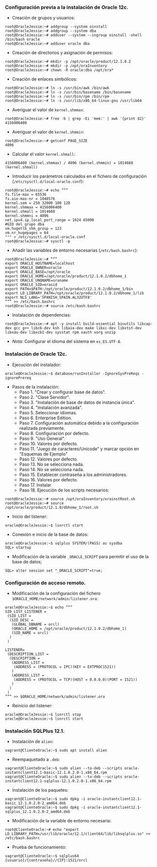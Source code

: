 ### Configuración previa a la instalación de Oracle 12c.
- Creación de grupos y usuarios:
~~~
root@OracleJessie:~# addgroup --system oinstall
root@OracleJessie:~# addgroup --system dba
root@OracleJessie:~# adduser --system --ingroup oinstall -shell /bin/bash oracle
root@OracleJessie:~# adduser oracle dba
~~~

- Creación de directorios y asignación de permisos:
~~~
root@OracleJessie:~# mkdir -p /opt/oracle/product/12.1.0.2
root@OracleJessie:~# mkdir -p /opt/oraInventory
root@OracleJessie:~# chown -R oracle:dba /opt/ora*
~~~

- Creación de enlaces simbólicos:
~~~
root@OracleJessie:~# ln -s /usr/bin/awk /bin/awk
root@OracleJessie:~# ln -s /usr/bin/basename /bin/basename
root@OracleJessie:~# ln -s /usr/bin/rpm /bin/rpm
root@OracleJessie:~# ln -s /usr/lib/x86_64-linux-gnu /usr/lib64
~~~

- Averiguar el valor de `kernel.shmmax`:
~~~
root@OracleJessie:~# free -b | grep -Ei 'mem:' | awk '{print $2}'
4156006400
~~~

- Averiguar el valor de `kernel.shmmin`:
~~~
root@OracleJessie:~# getconf PAGE_SIZE
4096
~~~

- Calcular el valor `kernel.shmall`:
~~~
4156006400 (kernel.shmmax) / 4096 (kernel.shmmin) = 1014660 (kernel.shmall)
~~~

- Introducir los parámetros calculados en el fichero de configuración (`/etc/sysctl.d/local-oracle.conf`):
~~~
root@OracleJessie:~# echo ”””
fs.file-max = 65536
fs.aio-max-nr = 1048576
kernel.sem = 250 32000 100 128
kernel.shmmax = 4156006400
kernel.shmall = 1014660
kernel.shmmni = 4096
net.ipv4.ip_local_port_range = 1024 65000
#GID del grupo dba
vm.hugetlb_shm_group = 123
vm.nr_hugepages = 64
""" > /etc/sysctl.d/local-oracle.conf
root@OracleJessie:~# sysctl -p 
~~~

- Añadir las variables de entorno necesarias (`/etc/bash.bashrc`):
~~~
root@OracleJessie:~# ”””
export ORACLE_HOSTNAME=localhost
export ORACLE_OWNER=oracle
export ORACLE_BASE=/opt/oracle
export ORACLE_HOME=/opt/oracle/product/12.1.0.2/dbhome_1
export ORACLE_UNQNAME=oraname
export ORACLE_SID=orasid
export PATH=$PATH:/opt/oracle/product/12.1.0.2/dbhome_1/bin
export LD_LIBRARY_PATH=/opt/oracle/product/12.1.0.2/dbhome_1/lib
export NLS_LANG='SPANISH_SPAIN.AL32UTF8'
””” >> /etc/bash.bashrc
root@OracleJessie:~# source /etc/bash.bashrc
~~~

- Instalación de dependencias:
~~~
root@OracleJessie:~# apt -y install build-essential binutils libcap-dev gcc g++ libc6-dev ksh libaio-dev make libxi-dev libxtst-dev libxau-dev libxcb1-dev sysstat rpm xauth xorg unzip
~~~

- *Nota:* Configurar el idioma del sistema en `es_ES.UTF-8`.

### Instalación de Oracle 12c.
- Ejecución del instalador:
~~~
oracle@OracleJessie:~$ database/runInstaller -IgnoreSysPreReqs -ignorePrereq
~~~

- Pasos de la instalación:
	- Paso 1. "Crear y configurar base de datos".
	- Paso 2. "Clase Servidor".
	- Paso 3. "Instalación de base de datos de instancia única".
	- Paso 4. "Instalación avanzada".
	- Paso 5. Seleccionar idiomas.
	- Paso 6. Enterprise Edition.
	- Paso 7. Configuración automática debido a la configuración realizada previamente.
	- Paso 8. Configuración por defecto.
	- Paso 9. "Uso General".
	- Paso 10. Valores por defecto.
	- Paso 11. "Juego de caracteres/Unicode" y marcar opción en "Esquemas de Ejemplo"
	- Paso 12. Valores por defecto.
	- Paso 13. No se selecciona nada.
	- Paso 14. No se selecciona nada.
	- Paso 15. Establecer contraseña a los administradores.
	- Paso 16. Valores por defecto.
	- Paso 17. Instalar
	- Paso 18. Ejecución de los scripts necesarios:
~~~
root@OracleJessie:~# source /opt/oraInventory/orainstRoot.sh
root@OracleJessie:~# source /opt/oracle/product/12.1.0/dbhome_1/root.sh
~~~

- Inicio del listener:
~~~
oracle@OracleJessie:~$ lsnrctl start
~~~

- Conexión e inicio de la base de datos:
~~~
oracle@OracleJessie:~$ sqlplus SYSTEM/(PASS) as sysdba
SQL> startup
~~~

- Modificación de la variable `_ORACLE_SCRIPT` para permitir el uso de la base de datos;
~~~
SQL> alter session set "_ORACLE_SCRIPT"=true; 
~~~

### Configuración de acceso remoto.
- Modificación de la configuración del fichero `$ORACLE_HOME/network/admin/listener.ora`:
~~~
oracle@OracleJessie:~$ echo ””” 
SID_LIST_LISTENER =
 (SID_LIST =
  (SID_DESC =
   (GLOBAL_DBNAME = orcl)
   (ORACLE_HOME = /opt/oracle/product/12.1.0.2/dbhome_1)
   (SID_NAME = orcl)
  )
 )

LISTENER=
 (DESCRIPTION_LIST =
  (DESCRIPTION =
   (ADDRESS_LIST =
    (ADDRESS = (PROTOCOL = IPC)(KEY = EXTPROC1521))
   )
   (ADDRESS_LIST =
    (ADDRESS = (PROTOCOL = TCP)(HOST = 0.0.0.0)(PORT = 1521))
   )
  )
 )
””” >> $ORACLE_HOME/network/admin/listener.ora
~~~

- Reinicio del listener:
~~~
oracle@OracleJessie:~$ lsnrctl stop
oracle@OracleJessie:~$ lsnrctl start
~~~

### Instalación SQLPlus 12.1.
- Instalación de `alien`:
~~~
vagrant@ClienteOracle:~$ sudo apt install alien
~~~

- Reempaquetado a `.deb`:
~~~
vagrant@ClienteOracle:~$ sudo alien --to-deb --scripts oracle-instantclient12.1-basic-12.1.0.2.0-1.x86_64.rpm
vagrant@ClienteOracle:~$ sudo alien --to-deb --scripts oracle-instantclient12.1-sqlplus-12.1.0.2.0-1.x86_64.rpm
~~~

- Instalación de los paquetes:
~~~
vagrant@ClienteOracle:~$ sudo dpkg -i oracle-instantclient12.1-basic_12.1.0.2.0-2_amd64.deb
vagrant@ClienteOracle:~$ sudo dpkg -i oracle-instantclient12.1-sqlplus_12.1.0.2.0-2_amd64.deb
~~~

- Modificación de la variable de entorno necesaria:
~~~
root@ClienteOracle:~# echo "export LD_LIBRARY_PATH=/usr/lib/oracle/12.1/client64/lib/libsqlplus.so" >> /etc/bash.bashrc
~~~

- Prueba de funcionamiento:
~~~
vagrant@ClienteOracle:~$ sqlplus64 {usuario}/{contraseña}//{IP}:1521/orcl
~~~